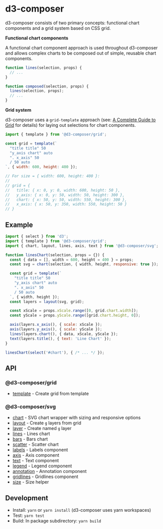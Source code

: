 # d3-composer

d3-composer consists of two primary concepts: functional chart components and a grid system based on CSS grid.

__Functional chart components__

A functional chart component approach is used throughout d3-composer and allows complex charts to be composed out of simple, reusable chart components.

```js
function lines(selection, props) {
  // ...
}

function composed(selection, props) {
  lines(selection, props);
  // ...
}
```

__Grid system__

d3-composer uses a `grid-template` approach (see: [A Complete Guide to Grid](https://css-tricks.com/snippets/css/complete-guide-grid/#article-header-id-15) for details) for laying out selections for chart components.

```js
import { template } from '@d3-composer/grid';

const grid = template(`
  "title title" 50
  "y_axis chart" auto
  ". x_axis" 50
  / 50 auto
`, { width: 600, height: 400 });

// For size = { width: 600, height: 400 }:
//
// grid = {
//   title: { x: 0, y: 0, width: 600, height: 50 },
//   y_axis: { x: 0, y: 50, width: 50, height: 300 },
//   chart: { x: 50, y: 50, width: 550, height: 300 },
//   x_axis: { x: 50, y: 350, width: 550, height: 50 }
// }
```

## Example

```js
import { select } from 'd3';
import { template } from '@d3-composer/grid';
import { chart, layout, lines, axis, text } from '@d3-composer/svg';

function linesChart(selection, props = {}) {
  const { data = [], width = 600, height = 400 } = props;
  const svg = chart(selection, { width, height, responsive: true });

  const grid = template(`
    "title title" 50
    "y_axis chart" auto
    ". x_axis" 50
    / 50 auto
  `, { width, height });
  const layers = layout(svg, grid);

  const xScale = props.xScale.range([0, grid.chart.width]);
  const yScale = props.yScale.range([grid.chart.height, 0]);

  axis(layers.x_axis(), { scale: xScale });
  axis(layers.y_axis(), { scale: yScale });
  lines(layers.chart(), { data, xScale, yScale });
  text(layers.title(), { text: 'Line Chart' });
}

linesChart(select('#chart'), { /* ... */ });
```

## API

### @d3-composer/grid

- [template](https://github.com/CSNW/d3-composer/blob/master/packages/grid/README.md#template) - Create grid from template

### @d3-composer/svg

- [chart](https://github.com/CSNW/d3-composer/blob/master/packages/svg/README.md#chart) - SVG chart wrapper with sizing and responsive options
- [layout](https://github.com/CSNW/d3-composer/blob/master/packages/svg/README.md#layout) - Create `g` layers from grid
- [layer](https://github.com/CSNW/d3-composer/blob/master/packages/svg/README.md#layer) - Create named `g` layer
- [lines](https://github.com/CSNW/d3-composer/blob/master/packages/svg/README.md#lines) - Lines chart
- [bars](https://github.com/CSNW/d3-composer/blob/master/packages/svg/README.md#bars) - Bars chart
- [scatter](https://github.com/CSNW/d3-composer/blob/master/packages/svg/README.md#scatter) - Scatter chart
- [labels](https://github.com/CSNW/d3-composer/blob/master/packages/svg/README.md#labels) - Labels component
- [axis](https://github.com/CSNW/d3-composer/blob/master/packages/svg/README.md#axis) - Axis component
- [text](https://github.com/CSNW/d3-composer/blob/master/packages/svg/README.md#text) - Text component
- [legend](https://github.com/CSNW/d3-composer/blob/master/packages/svg/README.md#legend) - Legend component
- [annotation](https://github.com/CSNW/d3-composer/blob/master/packages/svg/README.md#annotation) - Annotation component
- [gridlines](https://github.com/CSNW/d3-composer/blob/master/packages/svg/README.md#gridlines) - Gridlines component
- [size](https://github.com/CSNW/d3-composer/blob/master/packages/svg/README.md#size) - Size helper

## Development

- Install: `yarn` or `yarn install` (d3-composer uses yarn workspaces)
- Test: `yarn test`
- Build: In package subdirectory: `yarn build`
